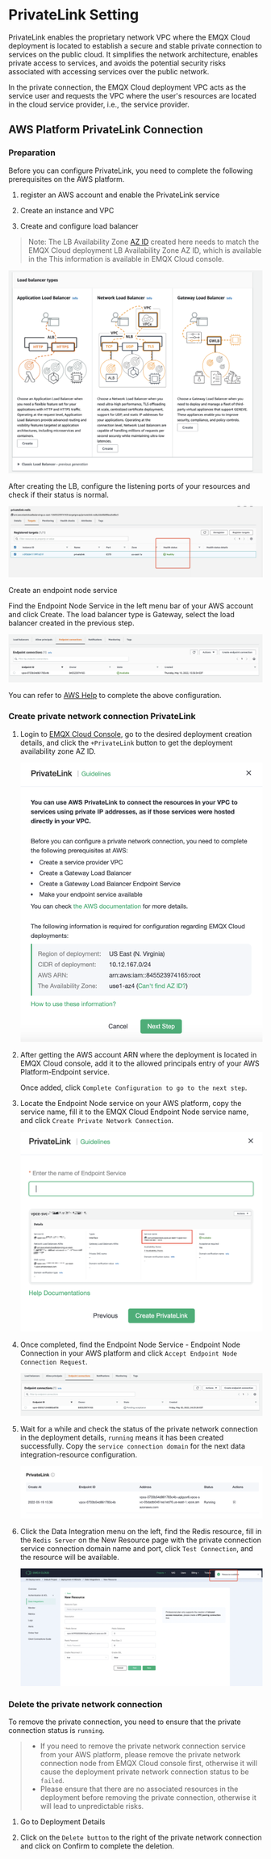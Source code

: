# PrivateLink Setting

PrivateLink enables the proprietary network VPC where the EMQX Cloud deployment is located to establish a secure and stable private connection to services on the public cloud. It simplifies the network architecture, enables private access to services, and avoids the potential security risks associated with accessing services over the public network.

In the private connection, the EMQX Cloud deployment VPC acts as the service user and requests the VPC where the user's resources are located in the cloud service provider, i.e., the service provider.

## AWS Platform PrivateLink Connection

<LazyIframeVideo vendor="youtube" src="https://www.youtube.com/embed/vu_3KW4pq9A/?autoplay=1&null" />

### Preparation

Before you can configure PrivateLink, you need to complete the following prerequisites on the AWS platform.

1. register an AWS account and enable the PrivateLink service

2. Create an instance and VPC

3. Create and configure load balancer

> Note: The LB Availability Zone [AZ ID](https://us-east-1.console.aws.amazon.com/ram/home?region=us-east-1#Home) created here needs to match the EMQX Cloud deployment LB Availability Zone AZ ID, which is available in the This information is available in EMQX Cloud console.

![lb](./_assets/p1.png)

After creating the LB, configure the listening ports of your resources and check if their status is normal.

![lb](./_assets/p2.png)

Create an endpoint node service

Find the Endpoint Node Service in the left menu bar of your AWS account and click Create. The load balancer type is Gateway, select the load balancer created in the previous step.

![lb](./_assets/p3.png)

You can refer to [AWS Help](https://docs.aws.amazon.com/vpc/latest/privatelink/create-gateway-load-balancer-endpoint-service.html) to complete the above configuration.

### Create private network connection PrivateLink

1. Login to [EMQX Cloud Console](<https://cloud.emqx.com/console>), go to the desired deployment creation details, and click the `+PrivateLink` button to get the deployment availability zone AZ ID.

    ![lb](./_assets/p5.png)

2. After getting the AWS account ARN where the deployment is located in EMQX Cloud console, add it to the allowed principals entry of your AWS Platform-Endpoint service.

    Once added, click `Complete Configuration to go to the next step`.

3. Locate the Endpoint Node service on your AWS platform, copy the service name, fill it to the EMQX Cloud Endpoint Node service name, and click `Create Private Network Connection`.

    ![lb](./_assets/p6.png)

4. Once completed, find the Endpoint Node Service - Endpoint Node Connection in your AWS platform and click `Accept Endpoint Node Connection Request`.

    ![lb](./_assets/p7.png)

5. Wait for a while and check the status of the private network connection in the deployment details, `running` means it has been created successfully. Copy the `service connection domain` for the next data integration-resource configuration.

    ![lb](./_assets/p4.png)

6. Click the Data Integration menu on the left, find the Redis resource, fill in the `Redis Server` on the New Resource page with the private connection service connection domain name and port, click `Test Connection`, and the resource will be available.

    ![lb](./_assets/privatelink_en_resource.png)

### Delete the private network connection

To remove the private connection, you need to ensure that the private connection status is `running`.

> - If you need to remove the private network connection service from your AWS platform, please remove the private network connection node from EMQX Cloud console first, otherwise it will cause the deployment private network connection status to be `failed`.
> - Please ensure that there are no associated resources in the deployment before removing the private connection, otherwise it will lead to unpredictable risks.

1. Go to Deployment Details

2. Click on the `Delete button` to the right of the private network connection and click on Confirm to complete the deletion.
